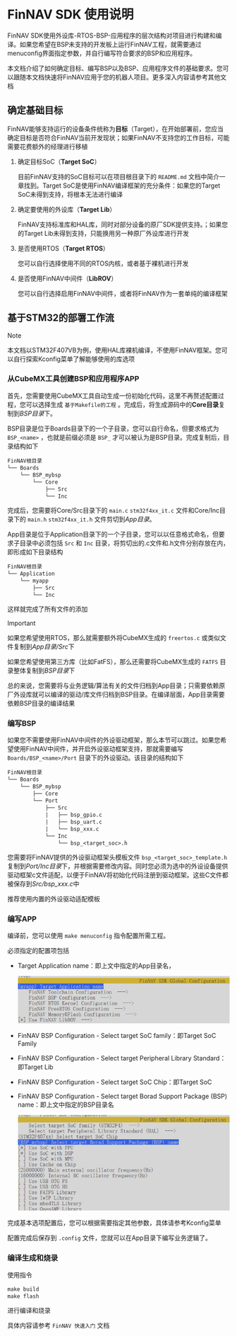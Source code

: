 # FinNAV SDK 使用说明

FinNAV SDK使用外设库-RTOS-BSP-应用程序的层次结构对项目进行构建和编译。如果您希望在BSP未支持的开发板上运行FinNAV工程，就需要通过menuconfig界面指定参数，并自行编写符合要求的BSP和应用程序。

本文档介绍了如何确定目标、编写BSP以及BSP、应用程序文件的基础要求。您可以跟随本文档快速将FinNAV应用于您的机器人项目。更多深入内容请参考其他文档

## 确定基础目标

FinNAV能够支持运行的设备条件统称为**目标**（Target），在开始部署前，您应当确定目标是否符合FinNAV当前开发现状；如果FinNAV不支持您的工作目标，可能需要花费额外的经理进行移植

1. 确定目标SoC（**Target SoC**）

    目前FinNAV支持的SoC目标可以在项目根目录下的 `README.md` 文档中简介一章找到。Target SoC是使用FinNAV编译框架的充分条件：如果您的Target SoC未得到支持，将根本无法进行编译

2. 确定要使用的外设库（**Target Lib**）

    FinNAV支持标准库和HAL库，同时对部分设备的原厂SDK提供支持。；如果您的Target Lib未得到支持，只能换用另一种原厂外设库进行开发

3. 是否使用RTOS（**Target RTOS**）

    您可以自行选择使用不同的RTOS内核，或者基于裸机进行开发

4. 是否使用FinNAV中间件（**LibROV**）

    您可以自行选择启用FinNAV中间件，或者将FinNAV作为一套单纯的编译框架

## 基于STM32的部署工作流

> [!NOTE]
>
> 本文档以STM32F407VB为例，使用HAL库裸机编译，不使用FinNAV框架。您可以自行探索Kconfig菜单了解能够使用的库选项

### 从CubeMX工具创建BSP和应用程序APP

首先，您需要使用CubeMX工具自动生成一份初始化代码，这里不再赘述配置过程，您可以选择生成 `基于Makefile的工程` 。完成后，将生成源码中的**Core目录**复制到*BSP目录*下。

BSP目录是位于Boards目录下的一个子目录，您可以自行命名，但要求格式为 `BSP_<name>` ，也就是前缀必须是 `BSP_` 才可以被认为是BSP目录。完成复制后，目录结构如下

```
FinNAV根目录
└── Boards
    └── BSP_mybsp
        └── Core
            ├── Src
            └── Inc
```

完成后，您需要将Core/Src目录下的 `main.c` `stm32f4xx_it.c` 文件和Core/Inc目录下的 `main.h` `stm32f4xx_it.h` 文件剪切到*App目录*。

App目录是位于Application目录下的一个子目录，您可以以任意格式命名，但要求子目录中必须包括 `Src` 和 `Inc` 目录，将剪切出的.c文件和.h文件分别存放在内，即形成如下目录结构

```
FinNAV根目录
└── Application
    └── myapp
        ├── Src
        └── Inc
```

这样就完成了所有文件的添加

> [!IMPORTANT]
>
> 如果您希望使用RTOS，那么就需要额外将CubeMX生成的 `freertos.c`  或类似文件复制到*App目录/Src*下
>
> 如果您希望使用第三方库（比如FatFS），那么还需要将CubeMX生成的 `FATFS` 目录整体复制到*BSP目录*下
>
> 总的来说，您需要将与业务逻辑/算法有关的文件归档到App目录；只需要依赖原厂外设库就可以编译的驱动/库文件归档到BSP目录。在编译层面，App目录需要依赖BSP目录的编译结果

### 编写BSP

如果您不需要使用FinNAV中间件的外设驱动框架，那么本节可以跳过。如果您希望使用FinNAV中间件，并开启外设驱动框架支持，那就需要编写 `Boards/BSP_<name>/Port` 目录下的外设驱动。该目录的结构如下

```
FinNAV根目录
└── Boards
    └── BSP_mybsp
        ├── Core
        └── Port
        	├── Src
        	|	├── bsp_gpio.c
        	|	├── bsp_uart.c
        	|	└── bsp_xxx.c
        	└── Inc
        		└── bsp_<target_soc>.h
```

您需要将FinNAV提供的外设驱动框架头模板文件 `bsp_<target_soc>_template.h` 复制到*Port/Inc目录*下，并根据需要修改内容。同时您必须为选中的外设设备提供驱动框架c文件适配，以便于FinNAV将初始化代码注册到驱动框架。这些C文件都被保存到*Src/bsp_xxx.c*中

推荐使用内置的外设驱动适配模板

### 编写APP

编译前，您可以使用 `make menuconfig` 指令配置所需工程。

必须指定的配置项包括

* Target Application name：即上文中指定的App目录名，

    ![image-20240503182459923](FinNAV_SDK_Instructions.assets/image-20240503182459923.png)

* FinNAV BSP Configuration - Select target SoC family：即Target SoC Family

* FinNAV BSP Configuration - Select target Peripheral Library Standard：即Target Lib

* FinNAV BSP Configuration - Select target SoC Chip：即Target SoC

* FinNAV BSP Configuration - Select target Borad Support Package (BSP) name：即上文中指定的BSP目录名

    ![image-20240503182750903](FinNAV_SDK_Instructions.assets/image-20240503182750903.png)

完成基本选项配置后，您可以根据需要指定其他参数，具体请参考Kconfig菜单

配置完成后保存到 `.config` 文件，您就可以在App目录下编写业务逻辑了。

### 编译生成和烧录

使用指令

```shell
make build
make flash
```

进行编译和烧录

具体内容请参考 `FinNAV 快速入门` 文档
